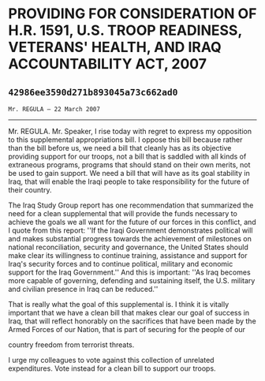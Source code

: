 # PROVIDING FOR CONSIDERATION OF H.R. 1591, U.S. TROOP READINESS,  VETERANS' HEALTH, AND IRAQ ACCOUNTABILITY ACT, 2007
## `42986ee3590d271b893045a73c662ad0`
`Mr. REGULA — 22 March 2007`

---


Mr. REGULA. Mr. Speaker, I rise today with regret to express my 
opposition to this supplemental appropriations bill. I oppose this bill 
because rather than the bill before us, we need a bill that cleanly has 
as its objective providing support for our troops, not a bill that is 
saddled with all kinds of extraneous programs, programs that should 
stand on their own merits, not be used to gain support. We need a bill 
that will have as its goal stability in Iraq, that will enable the 
Iraqi people to take responsibility for the future of their country.

The Iraq Study Group report has one recommendation that summarized 
the need for a clean supplemental that will provide the funds necessary 
to achieve the goals we all want for the future of our forces in this 
conflict, and I quote from this report: ''If the Iraqi Government 
demonstrates political will and makes substantial progress towards the 
achievement of milestones on national reconciliation, security and 
governance, the United States should make clear its willingness to 
continue training, assistance and support for Iraq's security forces 
and to continue political, military and economic support for the Iraq 
Government.'' And this is important: ''As Iraq becomes more capable of 
governing, defending and sustaining itself, the U.S. military and 
civilian presence in Iraq can be reduced.''

That is really what the goal of this supplemental is. I think it is 
vitally important that we have a clean bill that makes clear our goal 
of success in Iraq, that will reflect honorably on the sacrifices that 
have been made by the Armed Forces of our Nation, that is part of 
securing for the people of our


country freedom from terrorist threats.

I urge my colleagues to vote against this collection of unrelated 
expenditures. Vote instead for a clean bill to support our troops.